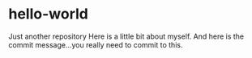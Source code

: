 # hello-world
Just another repository
Here is a little bit about myself.
And here is the commit message...you really need to commit to this.
